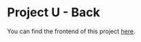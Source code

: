 # Project U - Back

You can find the frontend of this project [here](https://github.com/oscaarrc/Project_U-front).
